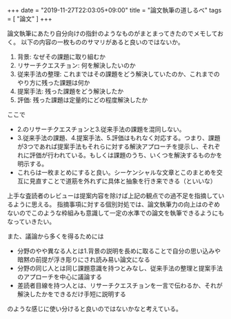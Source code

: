 +++
date = "2019-11-27T22:03:05+09:00"
title = "論文執筆の道しるべ"
tags = [ "論文" ]
+++

論文執筆にあたり自分向けの指針のようなものがまとまってきたのでメモしておく。
以下の内容の一枚もののサマリがあると良いのではないか。

1. 背景: なぜその課題に取り組むか
1. リサーチクエスチョン: 何を解決したいのか
1. 従来手法の整理: これまではその課題をどう解決していたのか、これまでのやり方に残った課題は何か
1. 提案手法: 残った課題をどう解決したか
1. 評価: 残った課題は定量的にどの程度解決したか

ここで

- 2.のリサーチクエスチョンと3.従来手法の課題を混同しない。
- 3.従来手法の課題、4.提案手法、5.評価はもれなく対応する。つまり、課題が3つであれば提案手法もそれらに対する解決アプローチを提示し、それぞれに評価が行われている。もしくは課題のうち、いくつを解決するものかを明示する。
- これらは一枚まとめにすると良い。シーケンシャルな文章とこのまとめを交互に見直すことで道筋を外れずに具体と抽象を行き来できる（といいな）

上手な査読者のレビューは提案内容を除けば上記の観点での過不足を指摘しているように思える。
指摘事項に対する個別対処では、論文執筆力の向上はのぞめないのでこのような枠組みも意識して一定の水準での論文を執筆できるようにもなっていきたい。

また、議論から多くを得るためには

- 分野のやや異なる人とは1.背景の説明を長めに取ることで自分の思い込みや暗黙の前提が浮き彫りにされ読み易い論文になる
- 分野の同じ人とは同じ課題意識を持つとみなし、従来手法の整理と提案手法のアプローチを中心に議論する
- 差読者目線を持つ人とは、リサーチクエスチョンを一言で伝わるか、それが解決したかをできるだけ手短に説明する

のような感じに使い分けると良いのではないかなと考えている。
